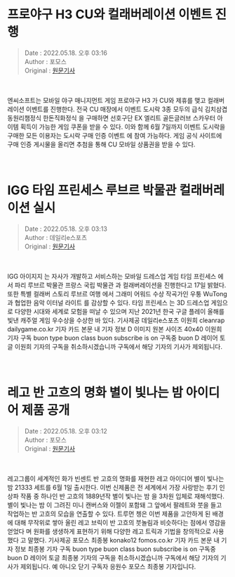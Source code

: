 <!-- 타이틀 -->  
# 프로야구 H3 CU와 컬래버레이션 이벤트 진행  
<!-- 기사 정보 -->  
> Date : 2022.05.18. 오후 03:16  
> Author : 포모스  
> Original : [원문기사](https://n.news.naver.com/mnews/article/236/0000223890?sid=105)  
<br/>  
<!-- 대표 이미지 -->  
<img alt="" src="https://imgnews.pstatic.net/image/236/2022/05/18/0000223890_001_20220518151601414.jpg?type=w647"/>  
<br/><br/>  
<!-- 기사 본문 -->  
엔씨소프트는 모바일 야구 매니지먼트 게임 프로야구 H3 가 CU와 제휴를 맺고 컬래버레이션 이벤트를 진행한다.
전국 CU 매장에서 이벤트 도시락 3종 모두의 급식 김치삼겹 동원리챔정식 한돈직화정식 을 구매하면 선호구단 EX 엘리트 골든글러브 스카우터 아이템 획득이 가능한 게임 쿠폰을 받을 수 있다.
이와 함께 6월 7일까지 이벤트 도시락을 구매한 모든 이용자는 도시락 구매 인증 이벤트 에 참여 가능하다.
게임 공식 사이트에 구매 인증 게시물을 올리면 추첨을 통해 CU 모바일 상품권을 받을 수 있다.  
<br/><br/><br/>  

<!-- 타이틀 -->  
# IGG 타임 프린세스 루브르 박물관 컬래버레이션 실시  
<!-- 기사 정보 -->  
> Date : 2022.05.18. 오후 03:13  
> Author : 데일리e스포츠  
> Original : [원문기사](https://n.news.naver.com/mnews/article/347/0000162718?sid=105)  
<br/>  
<!-- 대표 이미지 -->  
<img alt="" src="https://imgnews.pstatic.net/image/347/2022/05/18/2022051815114006313da2c546b3a112169111185_20220518151301428.jpg?type=w647"/>  
<br/><br/>  
<!-- 기사 본문 -->  
IGG 아이지지 는 자사가 개발하고 서비스하는 모바일 드레스업 게임 타임 프린세스 에서 파리 루브르 박물관 프랑스 국립 박물관 과 컬래버레이션을 진행한다고 17일 밝혔다.
또한 특별 컬래버 스토리 루브르 여행 에서 그래미 어워드 수상 작곡가인 우퉁 WuTong 과 협업한 음악 이터널 라이트 를 감상할 수 있다.
타임 프린세스 는 3D 드레스업 게임으로 다양한 시대와 세계로 모험을 떠날 수 있으며 지난 2021년 한국 구글 플레이 올해를 빛낸 캐주얼 게임 우수상을 수상한 바 있다.
기사제공 데일리e스포츠 이원희 cleanrap dailygame.co.kr 기자 카드 본문 내 기자 정보 D 이미지 원본 사이즈 40x40 이원희 기자 구독 buon type buon class buon subscribe is on 구독중 buon D 레이어 토글 이원희 기자의 구독을 취소하시겠습니까 구독에서 해당 기자의 기사가 제외됩니다.  
<br/><br/><br/>  

<!-- 타이틀 -->  
# 레고 반 고흐의 명화 별이 빛나는 밤 아이디어 제품 공개  
<!-- 기사 정보 -->  
> Date : 2022.05.18. 오후 03:12  
> Author : 포모스  
> Original : [원문기사](https://n.news.naver.com/mnews/article/236/0000223889?sid=105)  
<br/>  
<!-- 대표 이미지 -->  
<img alt="" src="https://imgnews.pstatic.net/image/236/2022/05/18/0000223889_001_20220518151201401.jpg?type=w647"/>  
<br/><br/>  
<!-- 기사 본문 -->  
레고그룹이 세계적인 화가 빈센트 반 고흐의 명화를 재현한 레고 아이디어 별이 빛나는 밤 21333 세트를 6월 1일 출시한다.
이번 신제품은 전 세계에서 가장 사랑받는 후기 인상파 작품 중 하나인 반 고흐의 1889년작 별이 빛나는 밤 을 3차원 입체로 재해석했다.
별이 빛나는 밤 이 그려진 미니 캔버스와 이젤이 포함돼 그 앞에서 팔레트와 붓을 들고 작업하는 반 고흐의 모습을 연출할 수 있다.
트루먼 쳉은 이번 제품을 고안하게 된 배경에 대해 무작위로 쌓아 올린 레고 브릭이 반 고흐의 붓놀림과 비슷하다는 점에서 영감을 얻었다 며 원화를 생생하게 표현하기 위해 다양한 레고 트릭과 기법을 창의적으로 사용했다 고 말했다.
기사제공 포모스 최종봉 konako12 fomos.co.kr 기자 카드 본문 내 기자 정보 최종봉 기자 구독 buon type buon class buon subscribe is on 구독중 buon D 레이어 토글 최종봉 기자의 구독을 취소하시겠습니까 구독에서 해당 기자의 기사가 제외됩니다.
예 아니오 닫기 구독자 응원수 포모스 최종봉 기자입니다.  
<br/><br/><br/>  

